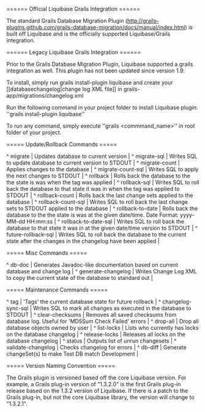====== Official Liquibase Grails Integration ======

The standard Grails Database Migration Plugin (http://grails-plugins.github.com/grails-database-migration/docs/manual/index.html) is built off Liquibase and is the officially supported Liquibase/Grails integration. 

====== Legacy Liquibase Grails Integration ======

Prior to the Grails Database Migration Plugin, Liquibase supported a grails integration as well. This plugin has not been updated since version 1.9.

To install, simply run grails install-plugin liquibase and create your [[databasechangelog|change log XML file]] in grails-app/migrations/changelog.xml

Run the following command in your project folder to install Liquibase plugin:
''grails install-plugin liquibase''

To run any command, simply execute ''grails <commmand_name>'' in root folder of your project.


===== Update/Rollback Commands =====

^ migrate  | Updates database to current version  | 
^ migrate-sql  | Writes SQL to update database to current version to STDOUT  | 
^ migrate-count <num> | Applies <num> changes to the database  | 
^ migrate-count-sql <num>  | Writes SQL to apply the next <num> changes to STDOUT  | 
^ rollback <tag>  | Rolls back the database to the the state is was when the tag was applied  | 
^ rollback-sql <tag>  | Writes SQL to roll back the database to that state it was in when the tag was applied to STDOUT  | 
^ rollback-count <num>  | Rolls back the last <num> change sets applied to the database  | 
^ rollback-count-sql <num>  | Writes SQL to roll back the last <num> change sets to STDOUT applied to the database  | 
^ rollback-to-date <date>  | Rolls back the database to the the state is was at the given date/time. Date Format: yyyy-MM-dd HH:mm:ss  | 
^ rollback-to-date-sql <date>  | Writes SQL to roll back the database to that state it was in at the given date/time version to STDOUT  | 
^ future-rollback-sql  | Writes SQL to roll back the database to the current state after the changes in the changelog have been applied  | 

===== Misc Commands =====

^ db-doc  | Generates Javadoc-like documentation based on current database and change log  | 
^ generate-changelog  | Writes Change Log XML to copy the current state of the database to standard out  | 

===== Maintenance Commands =====

^ tag  | 'Tags' the current database state for future rollback  | 
^ changelog-sync-sql  | Writes SQL to mark all changes as executed in the database to STDOUT  | 
^ clear-checksums  | Removes all saved checksums from database log. Useful for 'MD5Sum Check Failed' errors  | 
^ drop-all  | Drop all database objects owned by user  | 
^ list-locks  | Lists who currently has locks on the database changelog  | 
^ release-locks  | Releases all locks on the database changelog  | 
^ status  | Outputs list of unrun changesets  | 
^ validate-changelog  | Checks changelog for errors  | 
^ db-diff | Generate changeSet(s) to make Test DB match Development |

===== Version Naming Convention =====


The Grails plugin is versioned based off the core Liquibase version. For example, a Grails plug-in version of "1.3.2.0" is the first Grails plug-in release based on the 1.3.2 version of Liquibase. If there is a patch to the Grails plug-in, but not the core Liquibase library, the version will change to "1.3.2.1".
